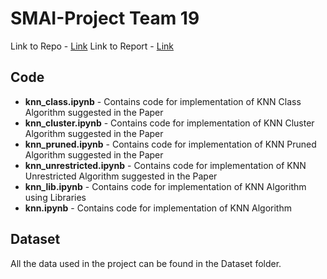 # SMAI-Project Team 19
Link to Repo - [Link](https://github.com/viks01/SMAI-Project)
Link to Report - [Link](https://www.overleaf.com/project/6389cf12383e000fe0dfe90b)



## Code

- **knn_class.ipynb** -  Contains code for implementation of KNN Class Algorithm suggested in the Paper
- **knn_cluster.ipynb** -  Contains code for implementation of KNN Cluster Algorithm suggested in the Paper
- **knn_pruned.ipynb** -  Contains code for implementation of KNN Pruned Algorithm suggested in the Paper
- **knn_unrestricted.ipynb** -  Contains code for implementation of KNN Unrestricted Algorithm suggested in the Paper
- **knn_lib.ipynb** -  Contains code for implementation of KNN Algorithm using Libraries
- **knn.ipynb** -  Contains code for implementation of KNN Algorithm



## Dataset

All the data used in the project can be found in the Dataset folder.